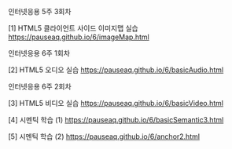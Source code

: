 인터넷응용 5주 3회차

[1] HTML5 클라이언트 사이드 이미지맵 실습
https://pauseaq.github.io/6/imageMap.html



인터넷응용 6주 1회차

[2] HTML5 오디오 실습
https://pauseaq.github.io/6/basicAudio.html



인터넷응용 6주 2회차

[3] HTML5 비디오 실습
https://pauseaq.github.io/6/basicVideo.html

[4] 시멘틱 학습 (1)
https://pauseaq.github.io/6/basicSemantic3.html

[5] 시멘틱 학습 (2)
https://pauseaq.github.io/6/anchor2.html
